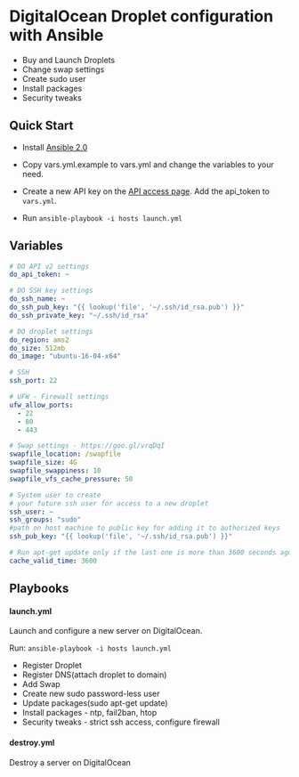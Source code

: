 # DigitalOcean Droplet configuration with Ansible

- Buy and Launch Droplets
- Change swap settings
- Create sudo user
- Install packages
- Security tweaks

## Quick Start


* Install [Ansible 2.0](http://docs.ansible.com/ansible/intro_installation.html)

* Copy vars.yml.example to vars.yml and change the variables to your need.

* Create a new API key on the [API access page](https://cloud.digitalocean.com/api_access). Add the api_token to `vars.yml`.

* Run ``ansible-playbook -i hosts launch.yml``

## Variables

```yml
# DO API v2 settings
do_api_token: ~

# DO SSH key settings
do_ssh_name: ~
do_ssh_pub_key: "{{ lookup('file', '~/.ssh/id_rsa.pub') }}"
do_ssh_private_key: "~/.ssh/id_rsa"

# DO droplet settings
do_region: ams2
do_size: 512mb
do_image: "ubuntu-16-04-x64"

# SSH
ssh_port: 22

# UFW - Firewall settings
ufw_allow_ports:
  - 22
  - 80
  - 443

# Swap settings - https://goo.gl/vrqDqI
swapfile_location: /swapfile
swapfile_size: 4G
swapfile_swappiness: 10
swapfile_vfs_cache_pressure: 50

# System user to create
# your future ssh user for access to a new droplet
ssh_user: ~ 
ssh_groups: "sudo"
#path on host machine to public key for adding it to authorized keys
ssh_pub_key: "{{ lookup('file', '~/.ssh/id_rsa.pub') }}" 

# Run apt-get update only if the last one is more than 3600 seconds ago http://docs.ansible.com/ansible/apt_module.html
cache_valid_time: 3600
```
## Playbooks

#### launch.yml

Launch and configure a new server on DigitalOcean.

Run: ``ansible-playbook -i hosts launch.yml``

- Register Droplet
- Register DNS(attach droplet to domain)
- Add Swap
- Create new sudo password-less user 
- Update packages(sudo apt-get update)
- Install packages - ntp, fail2ban, htop
- Security tweaks - strict ssh access, configure firewall

#### destroy.yml

Destroy a server on DigitalOcean



